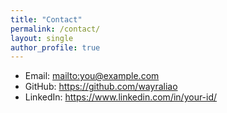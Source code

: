 ```yaml
---
title: "Contact"
permalink: /contact/
layout: single
author_profile: true
---
```


- Email: <mailto:you@example.com>
- GitHub: <https://github.com/wayraliao>
- LinkedIn: <https://www.linkedin.com/in/your-id/>
